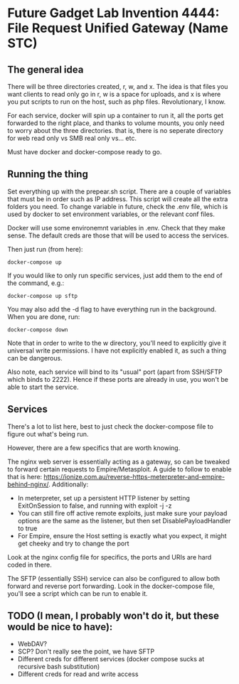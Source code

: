 Future Gadget Lab Invention 4444: File Request Unified Gateway (Name STC)
===

The general idea
----------------
There will be three directories created, r, w, and x. The idea is that files you want clients to read only go in r, w is a space for uploads, and x is where you put scripts to run on the host, such as php files. Revolutionary, I know.

For each service, docker will spin up a container to run it, all the ports get forwarded to the right place, and thanks to volume mounts, you only need to worry about the three directories. that is, there is no seperate directory for web read only vs SMB real only vs... etc.

Must have docker and docker-compose ready to go.

Running the thing
-----------------
Set everything up with the prepear.sh script. There are a couple of variables that must be in order such as IP address. This script will create all the extra folders you need. To change variable in future, check the .env file, which is used by docker to set environment variables, or the relevant conf files.

Docker will use some environemnt variables in .env. Check that they make sense. The default creds are those that will be used to access the services.

Then just run (from here):

    docker-compose up

If you would like to only run specific services, just add them to the end of the command, e.g.:

    docker-compose up sftp

You may also add the -d flag to have everything run in the background. When you are done, run:

    docker-compose down

Note that in order to write to the w directory, you'll need to explicitly give it universal write permissions. I have not explicitly enabled it, as such a thing can be dangerous.

Also note, each service will bind to its "usual" port (apart from SSH/SFTP which binds to 2222). Hence if these ports are already in use, you won't be able to start the service.

Services
--------
There's a lot to list here, best to just check the docker-compose file to figure out what's being run.

However, there are a few specifics that are worth knowing.

The nginx web server is essentially acting as a gateway, so can be tweaked to forward certain requests to Empire/Metasploit. A guide to follow to enable that is here: https://ionize.com.au/reverse-https-meterpreter-and-empire-behind-nginx/. Additionally:
- In meterpreter, set up a persistent HTTP listener by setting ExitOnSession to false, and running with exploit -j -z
- You can still fire off active remote exploits, just make sure your payload options are the same as the listener, but then set DisablePayloadHandler to true
- For Empire, ensure the Host setting is exactly what you expect, it might get cheeky and try to change the port

Look at the nginx config file for specifics, the ports and URIs are hard coded in there.

The SFTP (essentially SSH) service can also be configured to allow both forward and reverse port forwarding. Look in the docker-compose file, you'll see a script which can be run to enable it.

TODO (I mean, I probably won't do it, but these would be nice to have):
---
 - WebDAV?
 - SCP? Don't really see the point, we have SFTP
 - Different creds for different services (docker compose sucks at recursive bash substitution)
 - Different creds for read and write access
